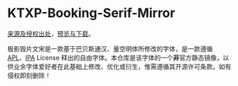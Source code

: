 # KTXP-Booking-Serif-Mirror

[来源及授权出处](https://weibo.com/1740475681/K0eersJLH)，[预览与下载](https://www.maoken.com/freefonts/9917.html)。

极影毁片文宋是一款基于巴贝斯通汉、量空明体所修改的字体，是一款遵循 [APL](./APL.txt)、[IPA](./IPA.txt) License 释出的自由字体。本仓库是该字体的一个**非**官方静态镜像，以供业余字体爱好者在此基础上修改、优化或衍生，惟需遵循其开源许可条款。如有侵权即刻删除！
